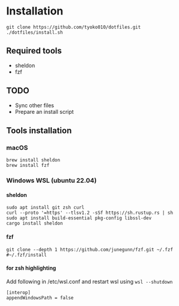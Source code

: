 # Installation

```
git clone https://github.com/tyoko010/dotfiles.git
./dotfiles/install.sh
```

## Required tools

* sheldon
* fzf

## TODO
* Sync other files
* Prepare an install script

## Tools installation

### macOS

```
brew install sheldon
brew install fzf
```

### Windows WSL (ubuntu 22.04)

#### sheldon
```
sudo apt install git zsh curl
curl --proto '=https' --tlsv1.2 -sSf https://sh.rustup.rs | sh
sudo apt install build-essential pkg-config libssl-dev
cargo install sheldon
```

#### fzf
```
git clone --depth 1 https://github.com/junegunn/fzf.git ~/.fzf
#~/.fzf/install
```

#### for zsh highlighting
Add following in /etc/wsl.conf and restart wsl using `wsl --shutdown`
```
[interop]
appendWindowsPath = false
```

